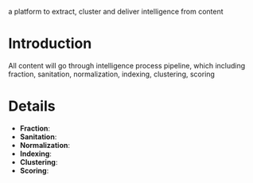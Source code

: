 a platform to extract, cluster and deliver intelligence from content

# Introduction #

All content will go through intelligence process pipeline, which including fraction, sanitation, normalization, indexing, clustering, scoring


# Details #


  * **Fraction**:
  * **Sanitation**:
  * **Normalization**:
  * **Indexing**:
  * **Clustering**:
  * **Scoring**:
